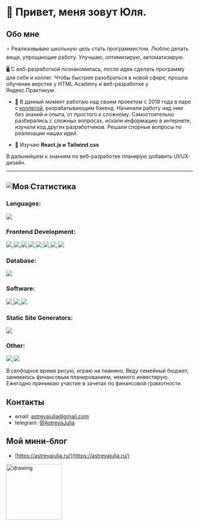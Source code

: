 # 👋 Привет, меня зовут Юля.

## Обо мне
⭐ Реализовываю школьную цель стать программистом. 
Люблю делать вещи, упрощающие работу. 
Улучшаю, оптимизирую, автоматизирую.

🖥️ С веб-разработкой познакомилась, после идеи сделать программу для себя и коллег. 
Чтобы быстрее разобраться в новой сфере, прошла обучение 
верстке у HTML Academy и веб-разработке у Яндекс.Практикум.

- 🔭 В данный момент работаю над своим проектом с 2019 года в паре с [коллегой](https://github.com/ChernovRoman), 
разрабатывающим бэкенд. Начинали работу над ним без знаний и опыта, от простого к сложному. 
Самостоятельно разбирались с сложных вопросах, искали информацию в интернете, изучали код других разработчиков. 
Решали спорные вопросы по реализации наших идей.

- 🌱 Изучаю **React.js и Tailwind.css**

В дальнейшем к знаниям по веб-разработке планирую добавить UI/UX-дизайн.

---

![Моя Статистика](https://metrics.lecoq.io/AstreyaJulia?template=classic&base.community=0&languages=1&activity=1&lines=1&repositories=1&base.indepth=false&base.hireable=false&repositories=100&repositories.batch=100&repositories.forks=false&repositories.affiliations=owner&languages.limit=8&languages.threshold=0%25&languages.other=false&languages.colors=github&languages.sections=most-used&languages.indepth=false&languages.analysis.timeout=15&languages.categories=markup%2C%20programming&languages.recent.categories=markup%2C%20programming&languages.recent.load=300&languages.recent.days=14&activity.limit=5&activity.load=300&activity.days=14&activity.visibility=all&activity.timestamps=false&activity.filter=all&config.timezone=Europe%2FMoscow)
---

<h3 align="left">Languages:</h3>
<p align="left">
  <a href="https://developer.mozilla.org/en-US/docs/Web/JavaScript" target="_blank" rel="noreferrer" title="Java Script">
    <img src="https://skillicons.dev/icons?i=js" />
  </a>
</p>

<h3 align="left">Frontend Development:</h3>
<p align="left">
  <a href="https://www.w3.org/html/" target="_blank" rel="noreferrer" title="HTML">
    <img src="https://skillicons.dev/icons?i=html" />
  </a>
  <a href="https://www.w3schools.com/css/" target="_blank" rel="noreferrer" title="CSS">
    <img src="https://skillicons.dev/icons?i=css" />
  </a>
      <a href="https://reactjs.org/" target="_blank" rel="noreferrer" title="React.js">
    <img src="https://skillicons.dev/icons?i=react" />
  </a>
<a href="https://redux.js.org" target="_blank" rel="noreferrer" title="Redux.js">
    <img src="https://skillicons.dev/icons?i=redux" />
  </a>
<a href="https://sass-lang.com" target="_blank" rel="noreferrer" title="SASS">
    <img src="https://skillicons.dev/icons?i=sass" />
  </a>
<a href="https://getbootstrap.com" target="_blank" rel="noreferrer" title="Bootstrap">
    <img src="https://skillicons.dev/icons?i=bootstrap" />
  </a>
    <a href="https://tailwindcss.com/" target="_blank" rel="noreferrer" title="Tailwind">
    <img src="https://skillicons.dev/icons?i=tailwind" />
  </a>
        <a href="https://webpack.js.org" target="_blank" rel="noreferrer" title="Webpack">
    <img src="https://skillicons.dev/icons?i=webpack" />
  </a>
</p>

  <h3 align="left">Database:</h3>
 <p align="left">
          <a href="https://www.mysql.com/" target="_blank" rel="noreferrer" title="MysSQL">
    <img src="https://skillicons.dev/icons?i=mysql" />
  </a>
</p> 
  
<h3 align="left">Software:</h3>
<p align="left">
        <a href="https://www.figma.com/" target="_blank" rel="noreferrer" title="Figma">
    <img src="https://skillicons.dev/icons?i=figma" />
  </a>
            <a href="https://www.photoshop.com/en" target="_blank" rel="noreferrer" title="Photoshop">
    <img src="https://skillicons.dev/icons?i=photoshop" />
  </a>
            <a href="https://www.adobe.com/in/products/illustrator.html" target="_blank" rel="noreferrer" title="Illustrator">
    <img src="https://skillicons.dev/icons?i=ai" />
  </a>
</p>

<h3 align="left">Static Site Generators:</h3>
<p align="left">
        <a href="https://www.gatsbyjs.com/" target="_blank" rel="noreferrer" title="Gatsby.js">
    <img src="https://skillicons.dev/icons?i=gatsby" />
  </a>
</p>

<h3 align="left">Other:</h3>
<p align="left">
        <a href="https://git-scm.com/" target="_blank" rel="noreferrer" title="Git">
    <img src="https://skillicons.dev/icons?i=git" />
  </a>
            <a href=""https://www.linux.org/" target="_blank" rel="noreferrer" title="Linux">
    <img src="https://skillicons.dev/icons?i=linux" />
  </a>
</p>

В свободное время рисую, играю на пианино.
Веду семейный бюджет, занимаюсь финансовым планированием, немного инвестирую. 
Ежегодно принимаю участие в зачетах по финансовой грамотности.

## Контакты
* email: [astreyajulia@gmail.com](mailto:astreyajulia@gmail.com)
* telegram: [@AstreyaJulia](https://t.me/AstreyaJulia)

## Мой мини-блог
* [https://astreyajulia.ru/](https://astreyajulia.ru/)

<img src="https://habrastorage.org/r/w1560/storage3/b90/0bb/09d/b900bb09d77cbfe062946b13ce9bd3d1.png" alt="drawing" style="width:150px;"/>
